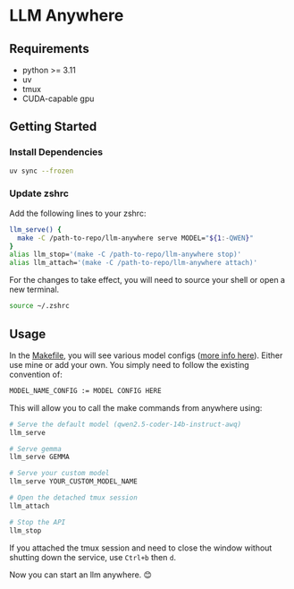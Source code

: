 # LLM Anywhere

## Requirements

- python >= 3.11
- uv
- tmux
- CUDA-capable gpu

## Getting Started

### Install Dependencies

```zsh
uv sync --frozen
```

### Update zshrc

Add the following lines to your zshrc:

```zsh
llm_serve() {
  make -C /path-to-repo/llm-anywhere serve MODEL="${1:-QWEN}"
}
alias llm_stop='(make -C /path-to-repo/llm-anywhere stop)'
alias llm_attach='(make -C /path-to-repo/llm-anywhere attach)'
```

For the changes to take effect, you will need to source your shell or open a new terminal.

```zsh
source ~/.zshrc
```

## Usage

In the [Makefile](Makefile), you will see various model configs ([more info here](https://docs.vllm.ai/en/latest/serving/openai_compatible_server.html#vllm-serve)). Either use mine or add your own.
You simply need to follow the existing convention of:

```zsh
MODEL_NAME_CONFIG := MODEL CONFIG HERE
```

This will allow you to call the make commands from anywhere using:

```zsh
# Serve the default model (qwen2.5-coder-14b-instruct-awq)
llm_serve

# Serve gemma
llm_serve GEMMA

# Serve your custom model
llm_serve YOUR_CUSTOM_MODEL_NAME

# Open the detached tmux session
llm_attach

# Stop the API
llm_stop
```

If you attached the tmux session and need to close the window without shutting down the service, use `Ctrl+b` then `d`.

Now you can start an llm anywhere. 😊

